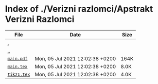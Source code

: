 # Index of ./Verizni razlomci/Apstrakt Verizni Razlomci

File | Date | Size
--- | --- | ---
[.](.) | |
[..](..) | |
[`main.pdf`](main.pdf) | Mon, 05 Jul 2021 12:02:38 +0200 | 164K
[`main.tex`](main.tex) | Mon, 05 Jul 2021 12:02:38 +0200 | 8.0K
[`tikz1.tex`](tikz1.tex) | Mon, 05 Jul 2021 12:02:38 +0200 | 4.0K
